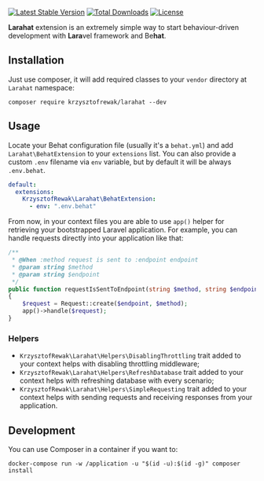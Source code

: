 [![Latest Stable Version](https://poser.pugx.org/krzysztofrewak/larahat/v/stable)](https://packagist.org/packages/krzysztofrewak/larahat) [![Total Downloads](https://poser.pugx.org/krzysztofrewak/larahat/downloads)](https://packagist.org/packages/krzysztofrewak/larahat) [![License](https://poser.pugx.org/krzysztofrewak/larahat/license)](https://packagist.org/packages/krzysztofrewak/larahat)

**Larahat** extension is an extremely simple way to start behaviour-driven development with **Lara**vel framework and Be**hat**. 

## Installation
Just use composer, it will add required classes to your `vendor` directory at `Larahat` namespace:
```
composer require krzysztofrewak/larahat --dev
```

## Usage
Locate your Behat configuration file (usually it's a `behat.yml`) and add `Larahat\BehatExtension` to your `extensions` list.  You can also provide a custom `.env` filename via `env` variable, but by default it will be always `.env.behat`.

```yaml
default:
  extensions:
    KrzysztofRewak\Larahat\BehatExtension:
      - env: ".env.behat"
```

From now, in your context files you are able to use `app()` helper for retrieving your bootstrapped Laravel application. For example, you can handle requests directly into your application like that:   
```php
/**
 * @When :method request is sent to :endpoint endpoint
 * @param string $method
 * @param string $endpoint
 */
public function requestIsSentToEndpoint(string $method, string $endpoint): void
{
    $request = Request::create($endpoint, $method);
    app()->handle($request);
}
```

### Helpers
* `KrzysztofRewak\Larahat\Helpers\DisablingThrottling` trait added to your context helps with disabling throttling middleware;
* `KrzysztofRewak\Larahat\Helpers\RefreshDatabase` trait added to your context helps with refreshing database with every scenario;
* `KrzysztofRewak\Larahat\Helpers\SimpleRequesting` trait added to your context helps with sending requests and receiving responses from your application.

## Development
You can use Composer in a container if you want to:
```
docker-compose run -w /application -u "$(id -u):$(id -g)" composer install
```
